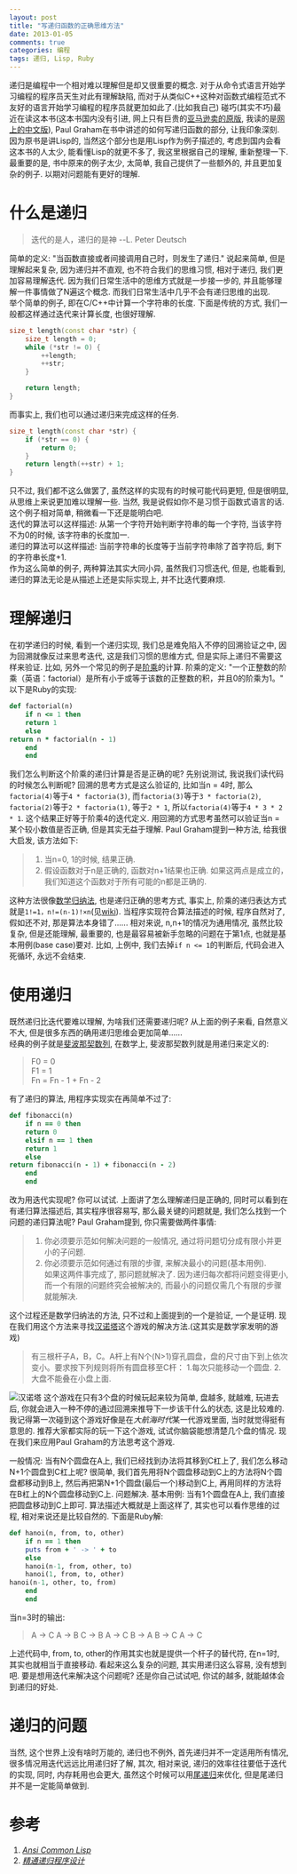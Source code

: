 ```yaml
---
layout: post
title: "写递归函数的正确思维方法"
date: 2013-01-05
comments: true
categories: 编程
tags: 递归, Lisp, Ruby
---
```


递归是编程中一个相对难以理解但是却又很重要的概念. 对于从命令式语言开始学习编程的程序员天生对此有理解缺陷, 而对于从类似C++这种对函数式编程范式不友好的语言开始学习编程的程序员就更加如此了.(比如我自己) 碰巧(其实不巧)最近在读<Ansi Common Lisp>这本书(这本书国内没有引进, 网上只有巨贵的[亚马逊卖的原版](http://www.amazon.cn/gp/product/0133708756/ref=as_li_ss_tl?ie=UTF8&tag=jtianlinsblog-23&linkCode=as2&camp=536&creative=3132&creativeASIN=0133708756), 我读的是[网上的中文版](http://acl.readthedocs.org/en/latest/)), Paul Graham在书中讲述的如何写递归函数的部分, 让我印象深刻.  因为原书是讲Lisp的, 当然这个部分也是用Lisp作为例子描述的, 考虑到国内会看这本书的人太少, 能看懂Lisp的就更不多了, 我这里根据自己的理解, 重新整理一下.  最重要的是, 书中原来的例子太少, 太简单, 我自己提供了一些额外的, 并且更加复杂的例子.  以期对问题能有更好的理解.  
<!-- more -->
# 什么是递归  

> 迭代的是人，递归的是神
> --L. Peter Deutsch

简单的定义: "当函数直接或者间接调用自己时，则发生了递归."  说起来简单, 但是理解起来复杂, 因为递归并不直观, 也不符合我们的思维习惯, 相对于递归, 我们更加容易理解迭代. 因为我们日常生活中的思维方式就是一步接一步的, 并且能够理解一件事情做了N遍这个概念.  而我们日常生活中几乎不会有递归思维的出现.  
举个简单的例子, 即在C/C++中计算一个字符串的长度.  下面是传统的方式, 我们一般都这样通过迭代来计算长度, 也很好理解.

~~~ cpp
size_t length(const char *str) {
	size_t length = 0;
	while (*str != 0) {
		++length;
		++str;
	}

	return length;
}
~~~

而事实上, 我们也可以通过递归来完成这样的任务.  

~~~ cpp
size_t length(const char *str) {
	if (*str == 0) {
		return 0;
	}
	return length(++str) + 1;
}
~~~

只不过, 我们都不这么做罢了, 虽然这样的实现有的时候可能代码更短, 但是很明显, 从思维上来说更加难以理解一些.  当然, 我是说假如你不是习惯于函数式语言的话.  这个例子相对简单, 稍微看一下还是能明白吧.  
迭代的算法可以这样描述: 从第一个字符开始判断字符串的每一个字符, 当该字符不为0的时候, 该字符串的长度加一.  
递归的算法可以这样描述: 当前字符串的长度等于当前字符串除了首字符后, 剩下的字符串长度+1.  
作为这么简单的例子, 两种算法其实大同小异, 虽然我们习惯迭代, 但是, 也能看到, 递归的算法无论是从描述上还是实际实现上, 并不比迭代要麻烦.  
# 理解递归
在初学递归的时候, 看到一个递归实现, 我们总是难免陷入不停的回溯验证之中, 因为回溯就像反过来思考迭代, 这是我们习惯的思维方式, 但是实际上递归不需要这样来验证.  比如, 另外一个常见的例子是[阶乘](http://zh.wikipedia.org/zh-cn/%E9%9A%8E%E4%B9%98)的计算.  阶乘的定义: "一个正整数的阶乘（英语：factorial）是所有小于或等于该数的正整数的积，并且0的阶乘为1。"  以下是Ruby的实现:  

~~~ ruby
def factorial(n) 
	if n <= 1 then
	return 1
	else
return n * factorial(n - 1)
	end
	end
~~~

我们怎么判断这个阶乘的递归计算是否是正确的呢? 先别说测试, 我说我们读代码的时候怎么判断呢?
回溯的思考方式是这么验证的, 比如当n = 4时, 那么`factoria(4)`等于`4 * factoria(3)`, 而`factoria(3)`等于`3 * factoria(2)`, `factoria(2)`等于`2 * factoria(1)`, 等于`2 * 1`, 所以`factoria(4)`等于`4 * 3 * 2 * 1`. 这个结果正好等于阶乘4的迭代定义.
用回溯的方式思考虽然可以验证当n = 某个较小数值是否正确, 但是其实无益于理解.
Paul Graham提到一种方法, 给我很大启发, 该方法如下:

> 1. 当n=0, 1的时候, 结果正确.
> 2. 假设函数对于n是正确的, 函数对n+1结果也正确.
> 如果这两点是成立的，我们知道这个函数对于所有可能的n都是正确的.

这种方法很像[数学归纳法](http://zh.wikipedia.org/zh/%E6%95%B0%E5%AD%A6%E5%BD%92%E7%BA%B3%E6%B3%95), 也是递归正确的思考方式, 事实上, 阶乘的递归表达方式就是`1!=1，n!=(n-1)!×n`(见[wiki](http://zh.wikipedia.org/zh-cn/%E9%9A%8E%E4%B9%98)).  当程序实现符合算法描述的时候, 程序自然对了, 假如还不对, 那是算法本身错了...... 相对来说, n,n+1的情况为通用情况, 虽然比较复杂, 但是还能理解, 最重要的, 也是最容易被新手忽略的问题在于第1点, 也就是基本用例(base case)要对.  比如, 上例中, 我们去掉`if n <= 1`的判断后, 代码会进入死循环, 永远不会结束.

# 使用递归
既然递归比迭代要难以理解, 为啥我们还需要递归呢? 从上面的例子来看, 自然意义不大, 但是很多东西的确用递归思维会更加简单......  
经典的例子就是[斐波那契数列](http://zh.wikipedia.org/zh-cn/%E6%96%90%E6%B3%A2%E9%82%A3%E5%A5%91%E6%95%B0%E5%88%97), 在数学上, 斐波那契数列就是用递归来定义的:

> F0 = 0  
> F1 = 1  
> Fn = Fn - 1 + Fn - 2  

有了递归的算法, 用程序实现实在再简单不过了:

~~~ ruby
def fibonacci(n)
	if n == 0 then
	return 0
	elsif n == 1 then
	return 1
	else
return fibonacci(n - 1) + fibonacci(n - 2)
	end
	end
~~~

改为用迭代实现呢? 你可以试试.
上面讲了怎么理解递归是正确的, 同时可以看到在有递归算法描述后, 其实程序很容易写, 那么最关键的问题就是, 我们怎么找到一个问题的递归算法呢?
Paul Graham提到, 你只需要做两件事情:

> 1. 你必须要示范如何解决问题的一般情况, 通过将问题切分成有限小并更小的子问题.  
> 2. 你必须要示范如何通过有限的步骤, 来解决最小的问题(基本用例).  
> 如果这两件事完成了, 那问题就解决了.  因为递归每次都将问题变得更小, 而一个有限的问题终究会被解决的, 而最小的问题仅需几个有限的步骤就能解决.

这个过程还是数学归纳法的方法, 只不过和上面提到的一个是验证, 一个是证明.
现在我们用这个方法来寻找[汉诺塔](http://zh.wikipedia.org/zh-cn/%E6%B1%89%E8%AF%BA%E5%A1%94)这个游戏的解决方法.(这其实是数学家发明的游戏)

> 有三根杆子A，B，C。A杆上有N个(N>1)穿孔圆盘，盘的尺寸由下到上依次变小。要求按下列规则将所有圆盘移至C杆：
> 1.每次只能移动一个圆盘.
> 2.大盘不能叠在小盘上面.

![汉诺塔](http://jtianling.s3.amazonaws.com/images/220px-Tower_of_Hanoi.jpeg)
这个游戏在只有3个盘的时候玩起来较为简单, 盘越多, 就越难, 玩进去后, 你就会进入一种不停的通过回溯来推导下一步该干什么的状态, 这是比较难的.  我记得第一次碰到这个游戏好像是在*大航海时代*某一代游戏里面, 当时就觉得挺有意思的.  推荐大家都实际的玩一下这个游戏, 试试你脑袋能想清楚几个盘的情况.
现在我们来应用Paul Graham的方法思考这个游戏.  

一般情况:
当有N个圆盘在A上, 我们已经找到办法将其移到C杠上了, 我们怎么移动N+1个圆盘到C杠上呢? 很简单, 我们首先用将N个圆盘移动到C上的方法将N个圆盘都移动到B上, 然后再把第N+1个圆盘(最后一个)移动到C上, 再用同样的方法将在B杠上的N个圆盘移动到C上.  问题解决.
基本用例:
当有1个圆盘在A上, 我们直接把圆盘移动到C上即可.
算法描述大概就是上面这样了, 其实也可以看作思维的过程, 相对来说还是比较自然的.  下面是Ruby解:

~~~ ruby
def hanoi(n, from, to, other)
	if n == 1 then
	puts from + ' -> ' + to
	else
	hanoi(n-1, from, other, to)
	hanoi(1, from, to, other)
hanoi(n-1, other, to, from)
	end
	end
~~~

当n=3时的输出:
> A -> C
> A -> B
> C -> B
> A -> C
> B -> A
> B -> C
> A -> C

上述代码中, from, to, other的作用其实也就是提供一个杆子的替代符, 在n=1时, 其实也就相当于直接移动.  看起来这么复杂的问题, 其实用递归这么容易, 没有想到吧.  要是想用迭代来解决这个问题呢? 还是你自己试试吧, 你试的越多, 就能越体会到递归的好处.  

# 递归的问题
当然, 这个世界上没有啥时万能的, 递归也不例外, 首先递归并不一定适用所有情况, 很多情况用迭代远远比用递归好了解, 其次, 相对来说, 递归的效率往往要低于迭代的实现, 同时, 内存耗用也会更大, 虽然这个时候可以用[尾递归](http://zh.wikipedia.org/zh-cn/%E5%B0%BE%E9%80%92%E5%BD%92)来优化, 但是尾递归并不是一定能简单做到.

# 参考
1. [*Ansi Common Lisp*](http://acl.readthedocs.org/en/latest/)  
2. [*精通递归程序设计*](http://www.ibm.com/developerworks/cn/linux/l-recurs.html)
